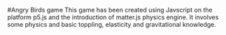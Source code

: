 #Angry Birds game
This game has been created using Javscript on the platform p5.js and the introduction of matter.js physics engine. It involves some physics and basic toppling, elasticity and gravitational knowledge. 
